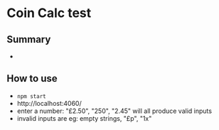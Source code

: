 # Coin Calc test
## Summary
-
## How to use
- `npm start` 
- http://localhost:4060/
- enter a number: "£2.50", "250", "2.45" will all produce valid inputs
- invalid inputs are eg: empty strings, "£p", "1x"